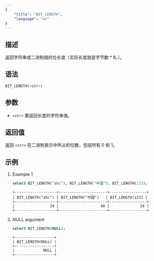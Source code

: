 ```yaml
---
{
    "title": "BIT_LENGTH",
    "language": "en"
}
---
```


## 描述

返回字符串或二进制值的位长度（实际长度就是字节数 * 8。）。

## 语法
```sql
BIT_LENGTH(<str>)
```

## 参数
- `<str>` 要返回长度的字符串值。

## 返回值

返回 `<str>` 在二进制表示中所占的位数，包括所有 0 和 1。

## 示例
1. Example 1
    ```sql
    select BIT_LENGTH("abc"), BIT_LENGTH("中国"), BIT_LENGTH(123);
    ```

    ```text
    +-------------------+----------------------+-----------------+
    | BIT_LENGTH("abc") | BIT_LENGTH("中国")   | BIT_LENGTH(123) |
    +-------------------+----------------------+-----------------+
    |                24 |                   48 |              24 |
    +-------------------+----------------------+-----------------+
    ```
2. NULL argument
    ```sql
    select BIT_LENGTH(NULL);
    ```
    ```text
    +------------------+
    | BIT_LENGTH(NULL) |
    +------------------+
    |             NULL |
    +------------------+
    ```